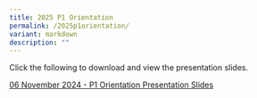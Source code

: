 ```yaml
---
title: 2025 P1 Orientation
permalink: /2025p1orientation/
variant: markdown
description: ""
---
```

Click the following to download and view the presentation slides.

[06 November 2024 - P1 Orientation Presentation Slides](/files/Upload_to_Website_P1_Orientation_for_2025_cohort__Consolidated_Slides_.pdf)